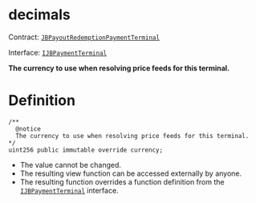 # decimals

Contract: [`JBPayoutRedemptionPaymentTerminal`](/api/contracts/or-abstract/jbpayoutredemptionpaymentterminal/README.md)​‌

Interface: [`IJBPaymentTerminal`](/api/interfaces/ijbpaymentterminal.md)

**The currency to use when resolving price feeds for this terminal.**

# Definition

```solidity
/**
  @notice
  The currency to use when resolving price feeds for this terminal.
*/
uint256 public immutable override currency;
```

* The value cannot be changed.
* The resulting view function can be accessed externally by anyone.
* The resulting function overrides a function definition from the [`IJBPaymentTerminal`](/api/interfaces/ijbpaymentterminal.md) interface.
